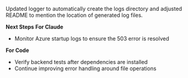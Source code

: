 Updated logger to automatically create the logs directory and adjusted README to mention the location of generated log files.

**Next Steps**
**For Claude**
- Monitor Azure startup logs to ensure the 503 error is resolved

**For Code**
- Verify backend tests after dependencies are installed
- Continue improving error handling around file operations
